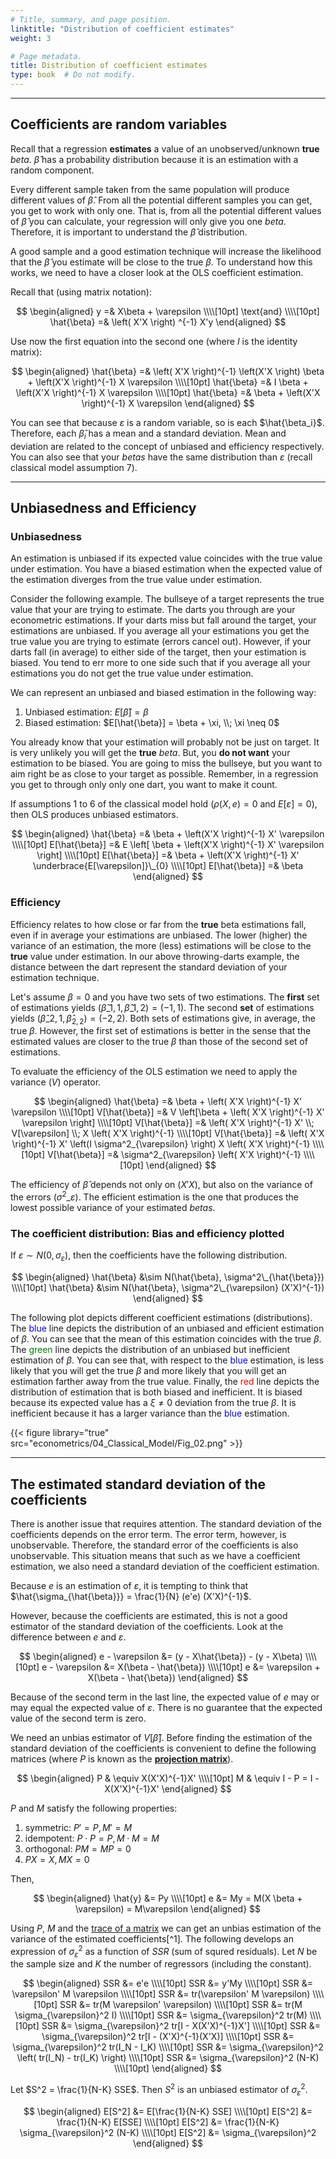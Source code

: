 ```yaml
---
# Title, summary, and page position.
linktitle: "Distribution of coefficient estimates"
weight: 3

# Page metadata.
title: Distribution of coefficient estimates
type: book  # Do not modify.
---
```




---

## Coefficients are random variables

Recall that a regression **estimates** a value of an unobserved/unknown **true** $beta$. $\hat{\beta}$ has a probability distribution because it is an estimation with a random component.

Every different sample taken from the same population will produce different values of $\hat{\beta}$. From all the potential different samples you can get, you get to work with only one. That is, from all the potential different values of $\hat{\beta}$ you can calculate, your regression will only give you one $beta$. Therefore, it is important to understand the $\hat{\beta}$ distribution.

A good sample and a good estimation technique will increase the likelihood that the $\hat{\beta}$ you estimate will be close to the true $\beta$. To understand how this works, we need to have a closer look at the OLS coefficient estimation.

Recall that (using matrix notation):

$$
\begin{aligned}
y =& X\beta + \varepsilon \\\\[10pt]
\text{and} \\\\[10pt]
\hat{\beta} =& \left( X'X \right) ^{-1} X'y
\end{aligned}
$$

Use now the first equation into the second one (where $I$ is the identity matrix):

$$
\begin{aligned}
\hat{\beta} =& \left( X'X \right)^{-1} \left(X'X \right) \beta + \left(X'X \right)^{-1} X \varepsilon \\\\[10pt]
\hat{\beta} =& I \beta + \left(X'X \right)^{-1} X \varepsilon \\\\[10pt]
\hat{\beta} =& \beta + \left(X'X \right)^{-1} X \varepsilon
\end{aligned}
$$

You can see that because $\varepsilon$ is a random variable, so is each $\hat{\beta_i}$. Therefore, each $\hat{\beta}_i$ has a mean and a standard deviation. Mean and deviation are related to the concept of unbiased and efficiency respectively. You can also see that your $betas$ have the same distribution than $\varepsilon$ (recall  classical model assumption 7).

---

## Unbiasedness and Efficiency

### Unbiasedness

An estimation is unbiased if its expected value coincides with the true value under estimation. You have a biased estimation when the expected value of the estimation diverges from the true value under estimation.

Consider the following example. The bullseye of a target represents the true value that your are trying to estimate. The darts you through are your econometric estimations. If your darts miss but fall around the target, your estimations are unbiased. If you average all your estimations you get the true value you are trying to estimate (errors cancel out). However, if your darts fall (in average) to either side of the target, then your estimation is biased. You tend to err more to one side such that if you average all your estimations you do not get the true value under estimation.

We can represent an unbiased and biased estimation in the following way:

1. Unbiased estimation: $E[\hat{\beta}] = \beta$
2. Biased estimation: $E[\hat{\beta}] = \beta + \xi, \\; \xi \neq 0$

You already know that your estimation will probably not be just on target. It is very unlikely you will get the **true** $beta$. But, you **do not want** your estimation to be biased. You are going to miss the bullseye, but you want to aim right be as close to your target as possible. Remember, in a regression you get to through only only one dart, you want to make it count.

If assumptions 1 to 6 of the classical model hold $(\rho(X,e)=0$ and $E[\varepsilon]=0)$, then OLS produces unbiased estimators.

$$
\begin{aligned}
\hat{\beta} =& \beta + \left(X'X \right)^{-1} X' \varepsilon \\\\[10pt]
E[\hat{\beta}] =& E \left[ \beta + \left(X'X \right)^{-1} X' \varepsilon \right] \\\\[10pt]
E[\hat{\beta}] =& \beta + \left(X'X \right)^{-1} X' \underbrace{E[\varepsilon]}\_{0} \\\\[10pt]
E[\hat{\beta}] =& \beta
\end{aligned}
$$

### Efficiency

Efficiency relates to how close or far from the **true** beta estimations fall, even if in average your estimations are unbiased. The lower (higher) the variance of an estimation, the more (less) estimations will be close to the **true** value under estimation. In our above throwing-darts example, the distance between the dart represent the standard deviation of your estimation technique.

Let's assume $\beta = 0$ and you have two sets of two estimations. The **first** set of estimations yields $(\hat{\beta}\_{1,1}, \hat{\beta}\_{1,2}) = (-1, 1)$. The second **set** of estimations yields $(\hat{\beta}\_{2,1}, \hat{\beta}_{2,2}) = (-2, 2)$. Both sets of estimations give, in average, the true $\beta$. However, the first set of estimations is better in the sense that the estimated values are closer to the true $\beta$ than those of the second set of estimations.

To evaluate the efficiency of the OLS estimation we need to apply the variance $(V)$ operator.

$$
\begin{aligned}
\hat{\beta} =& \beta + \left( X'X \right)^{-1} X' \varepsilon \\\\[10pt]
V[\hat{\beta}] =& V \left[\beta + \left( X'X \right)^{-1} X' \varepsilon \right] \\\\[10pt]
V[\hat{\beta}] =& \left( X'X \right)^{-1} X' \\; V[\varepsilon] \\; X \left( X'X \right)^{-1} \\\\[10pt]
V[\hat{\beta}] =& \left( X'X \right)^{-1} X' \left(I \sigma^2_{\varepsilon} \right) X \left( X'X \right)^{-1} \\\\[10pt]
V[\hat{\beta}] =& \sigma^2_{\varepsilon} \left( X'X \right)^{-1} \\\\[10pt]
\end{aligned}
$$

The efficiency of $\hat{\beta}$ depends not only on $\left(X'X\right)$, but also on the variance of the errors $(\sigma^2\_\varepsilon)$. The efficient estimation is the one that produces the lowest possible variance of your estimated $betas$.

### The coefficient distribution: Bias and efficiency plotted

If $\varepsilon \sim N(0, \sigma_{\varepsilon})$, then the coefficients have the following distribution.

$$
\begin{aligned}
\hat{\beta} &\sim N(\hat{\beta}, \sigma^2\_{\hat{\beta}}) \\\\[10pt]
\hat{\beta} &\sim N(\hat{\beta}, \sigma^2\_{\varepsilon} (X'X)^{-1})
\end{aligned}
$$

The following plot depicts different coefficient estimations (distributions). The <span style="color:blue">blue</span> line depicts the distribution of an unbiased and efficient estimation of $\beta$. You can see that the mean of this estimation coincides with the true $\beta$. The <span style="color:green">green</span> line depicts the distribution of an unbiased but inefficient estimation of $\beta$. You can see that, with respect to the <span style="color:blue">blue</span> estimation, is less likely that you will get the true $\beta$ and more likely that you will get an estimation farther away from the true value. Finally, the <span style="color:red">red</span> line depicts the distribution of estimation that is both biased and inefficient. It is biased because its expected value has a $\xi \neq 0$ deviation from the true $\beta$. It is inefficient because it has a larger variance than the <span style="color:blue">blue</span> estimation.

{{< figure library="true" src="econometrics/04_Classical_Model/Fig_02.png" >}}

---

## The estimated standard deviation of the coefficients

There is another issue that requires attention. The standard deviation of the coefficients depends on the error term. The error term, however, is unobservable. Therefore, the standard error of the coefficients is also unobservable. This situation means that such as we have a coefficient estimation, we also need a standard deviation of the coefficient estimation.

Because $e$ is an estimation of $\varepsilon$, it is tempting to think that $\hat{\sigma_{\hat{\beta}}} = \frac{1}{N} (e'e) (X'X)^{-1}$.

However, because the coefficients are estimated, this is not a good estimator of the standard deviation of the coefficients. Look at the difference between $e$ and $\varepsilon$.

$$
\begin{aligned}
e - \varepsilon &= (y - X\hat{\beta}) - (y - X\beta) \\\\[10pt]
e - \varepsilon &= X(\beta - \hat{\beta}) \\\\[10pt]
e &= \varepsilon + X(\beta - \hat{\beta})
\end{aligned}
$$

Because of the second term in the last line, the expected value of $e$ may or may equal the expected value of $\varepsilon$. There is no guarantee that the expected value of the second term is zero.

We need an unbias estimator of $V[\hat{\beta}]$. Before finding the estimation of the standard deviation of the coefficients is convenient to define the following matrices (where $P$ is known as the [**projection matrix**](https://en.wikipedia.org/wiki/Projection_matrix)).

$$
\begin{aligned}
P & \equiv X(X'X)^{-1}X' \\\\[10pt]
M & \equiv I - P = I - X(X'X)^{-1}X'
\end{aligned}
$$

$P$ and $M$ satisfy the following properties:

1. symmetric: $P' = P, M'= M$
2. idempotent: $P\cdot P = P, M\cdot M = M$
3. orthogonal: $PM = MP = 0$
4. $PX = X, MX = 0$

Then,

$$
\begin{aligned}
\hat{y} &= Py \\\\[10pt]
e &= My = M(X \beta + \varepsilon) = M\varepsilon
\end{aligned}
$$

Using $P$, $M$ and the [trace of a matrix](https://en.wikipedia.org/wiki/Trace_(linear_algebra)) we can get an unbias estimation of the variance of the estimated coefficients[^1]. The following develops an expression of $\sigma_{\varepsilon}^2$ as a function of $SSR$ (sum of squred residuals). Let $N$ be the sample size and $K$ the number of regressors (including the constant).

$$
\begin{aligned}
SSR &= e'e \\\\[10pt]
SSR &= y'My \\\\[10pt]
SSR &= \varepsilon' M \varepsilon \\\\[10pt]
SSR &= tr(\varepsilon' M \varepsilon) \\\\[10pt]
SSR &= tr(M \varepsilon' \varepsilon) \\\\[10pt]
SSR &= tr(M \sigma_{\varepsilon}^2 I) \\\\[10pt]
SSR &= \sigma_{\varepsilon}^2 tr(M) \\\\[10pt]
SSR &= \sigma_{\varepsilon}^2 tr[I - X(X'X)^{-1}X'] \\\\[10pt]
SSR &= \sigma_{\varepsilon}^2 tr[I - (X'X)^{-1}(X'X)] \\\\[10pt]
SSR &= \sigma_{\varepsilon}^2 tr(I_N - I_K) \\\\[10pt]
SSR &= \sigma_{\varepsilon}^2 \left( tr(I_N) - tr(I_K) \right) \\\\[10pt]
SSR &= \sigma_{\varepsilon}^2 (N-K) \\\\[10pt]
\end{aligned}
$$

Let $S^2 = \frac{1}{N-K} SSE$. Then $S^2$ is an unbiased estimator of $\sigma_{\varepsilon}^2$.

$$
\begin{aligned}
E[S^2] &= E[\frac{1}{N-K} SSE] \\\\[10pt]
E[S^2] &= \frac{1}{N-K} E[SSE] \\\\[10pt]
E[S^2] &= \frac{1}{N-K} \sigma_{\varepsilon}^2 (N-K) \\\\[10pt]
E[S^2] &= \sigma_{\varepsilon}^2
\end{aligned}
$$

<!-- FOOTNOTES -->
[^1]: The trace of a **square** matrix is the sum of the diagonal components. If $A$ is a $n \times n$ matrix, then $tr(A) = a_{1,1} + ... + a_{n,n} = \sum_i^n = a_{i,i}$. 

